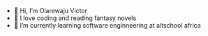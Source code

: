 

- 👋 Hi, I’m Olarewaju Victor
- 👀 I love coding and reading fantasy novels
- 🌱 I’m currently learning software enginneering at altschool africa


<!---
VeeRoy/VeeRoy is a ✨ special ✨ repository because its `README.md` (this file) appears on your GitHub profile.
You can click the Preview link to take a look at your changes.
--->
